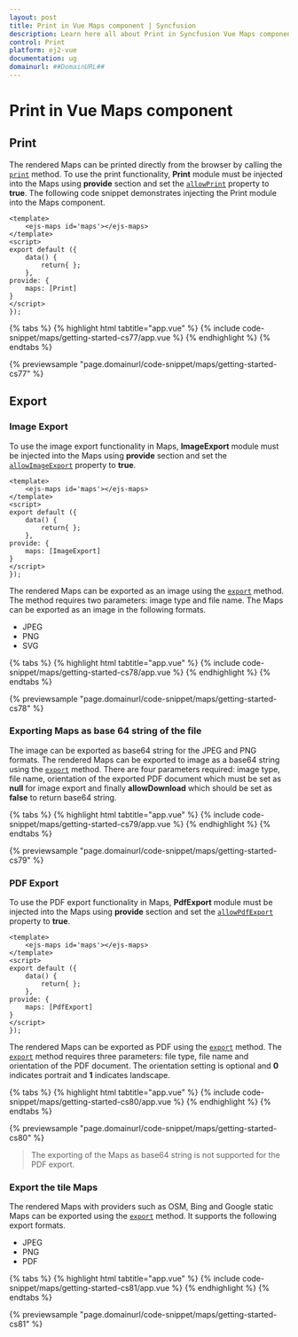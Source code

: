 ```yaml
---
layout: post
title: Print in Vue Maps component | Syncfusion
description: Learn here all about Print in Syncfusion Vue Maps component of Syncfusion Essential JS 2 and more.
control: Print 
platform: ej2-vue
documentation: ug
domainurl: ##DomainURL##
---
```


# Print in Vue Maps component

## Print

The rendered Maps can be printed directly from the browser by calling the [`print`](https://ej2.syncfusion.com/vue/documentation/api/maps/#print) method. To use the print functionality, **Print** module must be injected into the Maps using **provide** section and set the [`allowPrint`](https://ej2.syncfusion.com/vue/documentation/api/maps/mapsModel/#allowprint) property to **true**. The following code snippet demonstrates injecting the Print module into the Maps component.

```
<template>
    <ejs-maps id='maps'></ejs-maps>
</template>
<script>
export default ({
    data() {
        return{ };
    },
provide: {
    maps: [Print]
}
</script>
});
```

{% tabs %}
{% highlight html tabtitle="app.vue" %}
{% include code-snippet/maps/getting-started-cs77/app.vue %}
{% endhighlight %}
{% endtabs %}
        
{% previewsample "page.domainurl/code-snippet/maps/getting-started-cs77" %}

## Export

### Image Export

To use the image export functionality in Maps, **ImageExport** module must be injected into the Maps using **provide** section and set the [`allowImageExport`](https://ej2.syncfusion.com/vue/documentation/api/maps/#allowimageexport) property to **true**.

```
<template>
    <ejs-maps id='maps'></ejs-maps>
</template>
<script>
export default ({
    data() {
        return{ };
    },
provide: {
    maps: [ImageExport]
}
</script>
});
```

The rendered Maps can be exported as an image using the [`export`](https://ej2.syncfusion.com/vue/documentation/api/maps#export) method. The method requires two parameters: image type and file name. The Maps can be exported as an image in the following formats.

* JPEG
* PNG
* SVG

{% tabs %}
{% highlight html tabtitle="app.vue" %}
{% include code-snippet/maps/getting-started-cs78/app.vue %}
{% endhighlight %}
{% endtabs %}
        
{% previewsample "page.domainurl/code-snippet/maps/getting-started-cs78" %}

### Exporting Maps as base 64 string of the file

The image can be exported as base64 string for the JPEG and PNG formats. The rendered Maps can be exported to image as a base64 string using the [`export`](https://ej2.syncfusion.com/vue/documentation/api/maps/#export) method. There are four parameters required: image type, file name, orientation of the exported PDF document which must be set as **null** for image export and finally **allowDownload** which should be set as **false** to return base64 string.

{% tabs %}
{% highlight html tabtitle="app.vue" %}
{% include code-snippet/maps/getting-started-cs79/app.vue %}
{% endhighlight %}
{% endtabs %}
        
{% previewsample "page.domainurl/code-snippet/maps/getting-started-cs79" %}

### PDF Export

To use the PDF export functionality in Maps, **PdfExport** module must be injected into the Maps using **provide** section and set the [`allowPdfExport`](https://ej2.syncfusion.com/vue/documentation/api/maps/mapsModel/#allowpdfexport) property to **true**.

```
<template>
    <ejs-maps id='maps'></ejs-maps>
</template>
<script>
export default ({
    data() {
        return{ };
    },
provide: {
    maps: [PdfExport]
}
</script>
});
```

The rendered Maps can be exported as PDF using the [`export`](https://ej2.syncfusion.com/vue/documentation/api/maps#export) method. The [`export`](https://ej2.syncfusion.com/vue/documentation/api/maps#export) method requires three parameters: file type, file name and orientation of the PDF document. The orientation setting is optional and **0** indicates portrait and **1** indicates landscape.

{% tabs %}
{% highlight html tabtitle="app.vue" %}
{% include code-snippet/maps/getting-started-cs80/app.vue %}
{% endhighlight %}
{% endtabs %}
        
{% previewsample "page.domainurl/code-snippet/maps/getting-started-cs80" %}

>The exporting of the Maps as base64 string is not supported for the PDF export.

### Export the tile Maps

The rendered Maps with providers such as OSM, Bing and Google static Maps can be exported using the [`export`](https://ej2.syncfusion.com/vue/documentation/api/maps/#export) method. It supports the following export formats.

* JPEG
* PNG
* PDF

{% tabs %}
{% highlight html tabtitle="app.vue" %}
{% include code-snippet/maps/getting-started-cs81/app.vue %}
{% endhighlight %}
{% endtabs %}
        
{% previewsample "page.domainurl/code-snippet/maps/getting-started-cs81" %}